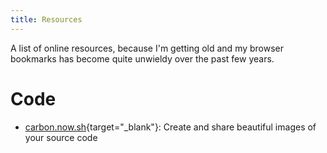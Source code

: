 ```yaml
---
title: Resources
---
```


A list of online resources, because I'm getting old and my browser bookmarks has become quite unwieldy over the past few years.

# Code

-   [carbon.now.sh](https://carbon.now.sh/){target="_blank"}: Create and share beautiful images of your source code
